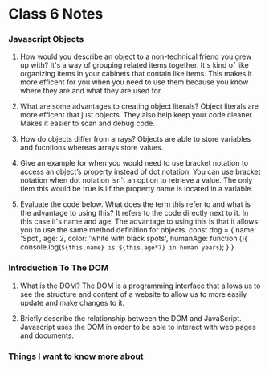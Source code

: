 # Class 6 Notes

### Javascript Objects

1. How would you describe an object to a non-technical friend you grew up with?
It's a way of grouping related items together. It's kind of like organizing items in your cabinets that contain like items. This makes it more efficent for you when you need to use them because you know where they are and what they are used for.

2. What are some advantages to creating object literals?
Object literals are more efficent that just objects. They also help keep your code cleaner. Makes it easier to scan and debug code.

3. How do objects differ from arrays?
Objects are able to store variables and fucntions whereas arrays store values.

4. Give an example for when you would need to use bracket notation to access an object’s property instead of dot notation.
You can use bracket notation when dot notation isn't an option to retrieve a value. The only tiem this would be true is iif the property name is located in a variable.

5. Evaluate the code below. What does the term this refer to and what is the advantage to using this?
It refers to the code directly next to it. In this case it's name and age. The advantage to using this is that it allows you to use the same method definition for objects.
const dog = {
  name: 'Spot',
  age: 2,
  color: 'white with black spots',
  humanAge: function (){
    console.log(`${this.name} is ${this.age*7} in human years`);
  }
}

### Introduction To The DOM

1. What is the DOM?
The DOM is a programming interface that allows us to see the structure and content of a website to allow us to more easily update and make changes to it.

2. Briefly describe the relationship between the DOM and JavaScript.
Javascript uses the DOM in order to be able to interact with web pages and documents. 

### Things I want to know more about

